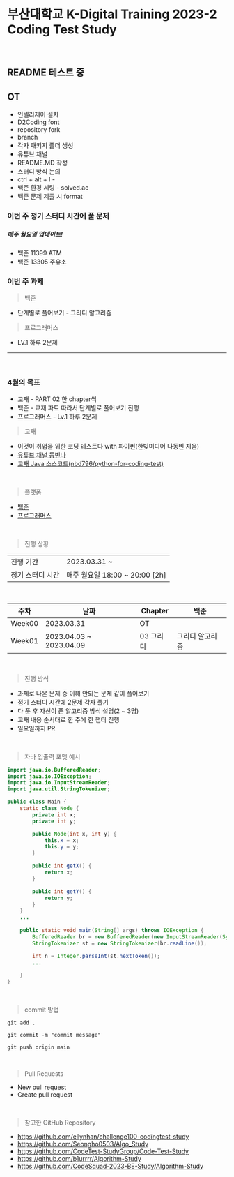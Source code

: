 # 부산대학교 K-Digital Training 2023-2 Coding Test Study
<br/>

## README 테스트 중
## OT
- 인텔리제이 설치
- D2Coding font
- repository fork
- branch
- 각자 패키지 폴더 생성
- 유튜브 채널
- README.MD 작성
- 스터디 방식 논의
- ctrl + alt + l - 
- 백준 환경 세팅 - solved.ac 
- 백준 문제 제출 시 format

### 이번 주 정기 스터디 시간에 풀 문제
##### 매주 월요일 업데이트!
- 백준 11399 ATM
- 백준 13305 주유소

### 이번 주 과제 
> 백준 
- 단계별로 풀어보기 - 그리디 알고리즘
> 프로그래머스
- LV.1 하루 2문제 
---

<br />

### 4월의 목표
- 교재 -  PART 02 한 chapter씩 
- 백준 - 교재 파트 따라서 단계별로 풀어보기 진행
- 프로그래머스 - Lv.1 하루 2문제

> 교재 
- 이것이 취업을 위한 코딩 테스트다 with 파이썬(한빛미디어 나동빈 지음)
- [유튜브 채널 동빈나](https://www.youtube.com/@dongbinna)
- [교재 Java 소스코드(nbd796/python-for-coding-test)](https://github.com/ndb796/python-for-coding-test)
<br />

> 플랫폼
- [백준](https://www.acmicpc.net/)
- [프로그래머스](https://programmers.co.kr/)
<br />

> 진행 상황
<table>
 <tr>
    <td>진행 기간</td>
    <td>2023.03.31 ~</td>
  </tr>
  <tr>
    <td>정기 스터디 시간</td>
    <td>매주 월요일 18:00 ~ 20:00 [2h]</td>
  </tr>
</table>
<br />



|주차|날짜|Chapter|백준|
|---|---|---|---|
|Week00|2023.03.31|OT| |
|Week01|2023.04.03 ~ 2023.04.09|03 그리디|그리디 알고리즘|
<br/>

> 진행 방식
- 과제로 나온 문제 중 이해 안되는 문제 같이 풀어보기
- 정기 스터디 시간에 2문제 각자 풀기
- 다 푼 후 자신이 푼 알고리즘 방식 설명(2 ~ 3명)
- 교재 내용 순서대로 한 주에 한 챕터 진행
- 일요일까지 PR
<br />

> 자바 입출력 포맷 예시
```java
import java.io.BufferedReader;
import java.io.IOException;
import java.io.InputStreamReader;
import java.util.StringTokenizer;

public class Main {
    static class Node {
        private int x;
        private int y;

        public Node(int x, int y) {
            this.x = x;
            this.y = y;
        }

        public int getX() {
            return x;
        }

        public int getY() {
            return y;
        }
    }
    ...
    
    public static void main(String[] args) throws IOException {
        BufferedReader br = new BufferedReader(new InputStreamReader(System.in));
        StringTokenizer st = new StringTokenizer(br.readLine());

        int n = Integer.parseInt(st.nextToken());
        ...
        
    }
}
```
<br />

> commit 방법

```
git add .
```
```
git commit -m "commit message"
```
```
git push origin main
```
<br />

> Pull Requests
- New pull request
- Create pull request


<br />

> 참고한 GitHub Repository
- https://github.com/ellynhan/challenge100-codingtest-study
- https://github.com/Seongho0503/Algo_Study
- https://github.com/CodeTest-StudyGroup/Code-Test-Study
- https://github.com/b1urrrr/Algorithm-Study
- https://github.com/CodeSquad-2023-BE-Study/Algorithm-Study

